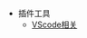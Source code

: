 <!--
 * @Author: ShawnPhang
 * @LastEditors: ShawnPhang
 * @Description: 
 * blog.palxp.com/book.palxp.com
-->

* 插件工具
    * [VScode相关](vscode/vscode-plugins.md)